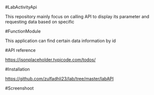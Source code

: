 
#LabActivityApi

This repository mainly focus on calling API to display its parameter and requesting data based on specific 

#FunctionModule

This application can find certain data information by id

#API reference

https://jsonplaceholder.typicode.com/todos/

#Installation

https://github.com/zulfadhli23/lab/tree/master/labAPI

#Screenshoot

